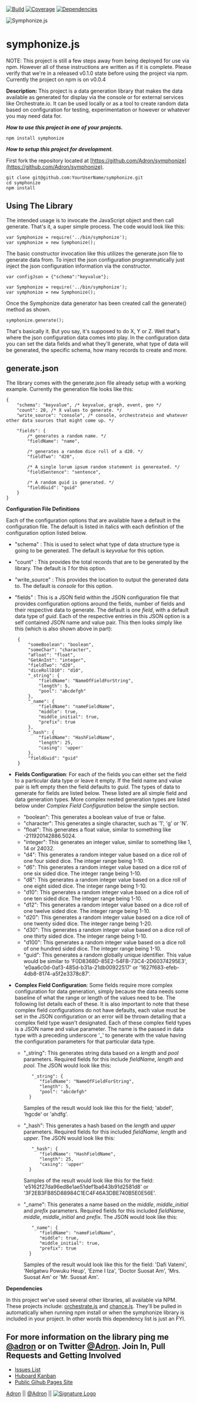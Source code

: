 [![Build](https://travis-ci.org/Adron/symphonize.png)](http://travis-ci.org/jaredhanson/passport-http-bearer)
[![Coverage](https://coveralls.io/repos/Adron/symphonize/badge.png)](https://coveralls.io/r/Adron/symphonize)
[![Dependencies](https://david-dm.org/Adron/symphonize.png)](http://david-dm.org/Adron/symphonize)

![Symphonize.js](http://photos.adron.me/Software/Software-Development/Symphonize/i-kzTdM4Q/0/S/Symphonize-S.png "Symphonize.js")

symphonize.js
===
NOTE: This project is still a few steps away from being deployed for use via npm. However all of these instructions are written as if it is complete. Please verify that we're in a released v0.1.0 state before using the project via npm. Currently the project on npm is on v0.0.4
 
**Description:** This project is a data generation library that makes the data available as generated for display via the console or for external services like Orchestrate.io. It can be used locally or as a tool to create random data based on configuration for testing, experimentation or however or whatever you may need data for.

***How to use this project in one of your projects.***

	npm install symphonize

***How to setup this project for development.***

First fork the repository located at [https://github.com/Adron/symphonize](https://github.com/Adron/symphonize).

	git clone git@github.com:YourUserName/symphonize.git
	cd symphonize
	npm install

Using The Library
---

The intended usage is to invocate the JavaScript object and then call generate. That's it, a super simple process. The code would look like this:

	var Symphonize = require('../bin/symphonize');
	var symphonize = new Symphonize();

The basic constructor invocation like this utilizes the generate.json file to generate data from. To inject the json configuration programmatically just inject the json configuration information via the constructor.

	var configJson = {"schema":"keyvalue"};

	var Symphonize = require('../bin/symphonize');
	var symphonize = new Symphonize();

Once the Symphonize data generator has been created call the generate() method as shown.

	symphonize.generate();

That's basically it. But you say, it's supposed to do X, Y or Z. Well that's where the json configuration data comes into play. In the configuration data you can set the data fields and what they'll generate, what type of data will be generated, the specific schema, how many records to create and more.

generate.json
---
The library comes with the generate.json file already setup with a working example. Currently the generation file looks like this:

	{
	    "schema": "keyvalue", /* keyvalue, graph, event, geo */
	    "count": 20, /* X values to generate. */
	    "write_source": "console", /* console, orchestrateio and whatever other data sources that might come up. */

	    "fields": {
	        /* generates a random name. */
	        "fieldName": "name",

	        /* generates a random dice roll of a d20. */
	        "fieldTwo": "d20",

	        /* A single lorum ipsum random statement is genereated. */
	        "fieldSentence": "sentence",

	        /* A random guid is generated. */
	        "fieldGuid": "guid"
	    }
	}

**Configuration File Definitions**

Each of the configuration options that are available have a default in the configuration file. The default is listed in italics with each definition of the configuration option listed below.

 * "schema" : This is used to select what type of data structure type is going to be generated. The default is *keyvalue* for this option.
 * "count" : This provides the total records that are to be generated by the library. The default is *1* for this option.
 * "write_source" : This provides the location to output the generated data to. The default is *console* for this option.
 * "fields" : This is a JSON field within the JSON configuration file that provides configuration options around the fields, number of fields and their respective data to generate. The default is *one field*, with a default data type of *guid*. Each of the respective entries in this JSON option is a self contained JSON name and value pair. This then looks simply like this (which is also shown above in part):
	
		{
			"someBoolean": "boolean",
			"someChar": "character",
			"aFloat": "float",
			"GetAnInt": "integer",
	        "fieldTwo": "d20",
	        "diceRollD10": "d10",
	        "_string": {
	        	"fieldName": "NameOfFieldForString",
	        	"length": 5,
	        	"pool": "abcdefgh"
	        },
 		    "_name": {
	        	"fieldName": "nameFieldName",
	        	"middle": true,
	        	"middle_initial": true,
	        	"prefix": true
	        },
	        "_hash": {
	        	"fieldName": "HashFieldName",
	        	"length": 25,
	        	"casing": 'upper'
	        },
	        "fieldGuid": "guid"
	    }
 * **Fields Configuration**: For each of the fields you can either set the field to a particular data type or leave it empty. If the field name and value pair is left empty then the field defaults to *guid*. The types of data to generate for fields are listed below. These listed are all simple field and data generation types. More complex nested generation types are listed below under *Complex Field Configuration* below the simple section.
	 * "boolean": This generates a boolean value of true or false.
	 * "character": This generates a single character, such as '1', 'g' or 'N'.
	 * "float": This generates a float value, similar to something like -211920142886.5024.
	 * "integer": This generates an integer value, similar to something like 1, 14 or 24032.
	 * "d4": This generates a random integer value based on a dice roll of one four sided dice. The integer range being 1-10.
	 * "d6": This generates a random integer value based on a dice roll of one six sided dice. The integer range being 1-10.
	 * "d8": This generates a random integer value based on a dice roll of one eight sided dice. The integer range being 1-10.
	 * "d10": This generates a random integer value based on a dice roll of one ten sided dice. The integer range being 1-10.
	 * "d12": This generates a random integer value based on a dice roll of one twelve sided dice. The integer range being 1-10.
	 * "d20": This generates a random integer value based on a dice roll of one twenty sided dice. The integer range being 1-20.
	 * "d30": This generates a random integer value based on a dice roll of one thirty sided dice. The integer range being 1-10.
	 * "d100": This generates a random integer value based on a dice roll of one hundred sided dice. The integer range being 1-10.
	 * "guid": This generates a random globally unique identifier. This value would be similar to 'F0D8368D-85E2-54FB-73C4-2D60374295E3', 'e0aa6c0d-0af3-485d-b31a-21db00922517' or '1627f683-efeb-4db8-8174-a5f2e3378c87'.

 * **Complex Field Configuration**: Some fields require more complex configuration for data generation, simply because the data needs some baseline of what the range or length of the values need to be. The following list details each of these. It is also important to note that these complex field configurations do not have defaults, each value must be set in the JSON configuration or an error will be thrown detailing that a complex field type wasn't designated. Each of these complex field types is a JSON name and value parameter. The name is the passed in data type with a preceding underscore '_' to generate with the value having the configuration parameters for that particular data type.
 	
 	* "_string": This generates string data based on a *length* and *pool* parameters. Required fields for this include *fieldName*, *length* and *pool*. The JSON would look like this:
 	
 		     "_string": {
	        	"fieldName": "NameOfFieldForString",
	        	"length": 5,
	        	"pool": "abcdefgh"
	        }
	        
	    Samples of the result would look like this for the field; 'abdef', 'hgcde' or 'ahdfg'.
	* "_hash": This generates a hash based on the *length* and *upper* parameters. Required fields for this included *fieldName*, *length* and *upper*. The JSON would look like this:
	
 		     "_hash": {
	        	"fieldName": "HashFieldName",
	        	"length": 25,
	        	"casing": 'upper'
	        }
	        
	    Samples of the result would look like this for the field: 'e5162f27da96ed8e1ae51def1ba643b91d2581d8' or '3F2EB3FB85D88984C1EC4F46A3DBE740B5E0E56E'.
	* "_name": This generates a name based on the *middle*, *middle_initial* and *prefix* parameters. Required fields for this included *fieldName*, *middle*, *middle_initial* and *prefix*. The JSON would look like this:
	
 		     "_name": {
	        	"fieldName": "nameFieldName",
	        	"middle": true,
	        	"middle_initial": true,
	        	"prefix": true
	        }
	        
	    Samples of the result would look like this for the field: 'Dafi Vatemi', 'Nelgatwu Powuku Heup', 'Ezme I Iza', 'Doctor Suosat Am', 'Mrs. Suosat Am' or 'Mr. Suosat Am'.
	
**Dependencies**

In this project we've used several other libraries, all available via NPM. These projects include: [orchestrate.js](https://npmjs.org/package/orchestrate) and [chance.js](https://npmjs.org/package/chance). They'll be pulled in automatically when running npm install or when the symphonize library is included in your project. In other words this dependency list is just an FYI.

For more information on the library ping me [@adron](https://github.com/adron) or on Twitter [@Adron](http://twitter.com/adron).
Join In, Pull Requests and Getting Involved
---

 * [Issues List](https://github.com/Adron/symphonize/issues?state=open)
 * [Huboard Kanban](https://huboard.com/Adron/symphonize)
 * [Public Gihub Pages Site](http://adron.github.io/symphonize/)

[Adron](https://github.com/Adron) || [@Adron](http://twitter.com/adron) || [![Signature Logo](http://photos.adron.me/Software/Misc-Images/Logo/i-5zk96td/0/O/AH---Logo-32x32.png)](http://adron.me)
